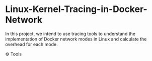 # Linux-Kernel-Tracing-in-Docker-Network
In this project, we intend to use tracing tools to understand the implementation of Docker network modes in Linux and calculate the overhead for each mode. 

⚙ Tools
